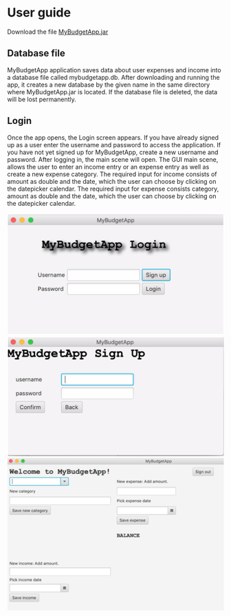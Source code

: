 # User guide


Download the file [MyBudgetApp.jar](https://github.com/sainioan/gitRep/releases)

## Database file

MyBudgetApp application saves data about user expenses and income into a database file called mybudgetapp.db. After downloading and running the app, it creates a new database by the given name in the same directory where MyBudgetApp.jar is located. If the database file is deleted, the data will be lost permanently.

## Login

Once the app opens, the Login screen appears. If you have already signed up as a user enter the username and password to access the application. If you have not yet signed up for MyBudgetApp, create a new username and password. 
After logging in, the main scene will open. The GUI main scene, allows the user to enter an income entry or an expense entry as well as create a new expense category. The required input for income consists of amount as double and the date, which the user can choose by clicking on the datepicker calendar. The required input for expense consists category, amount as double and the date, which the user can choose by clicking on the datepicker calendar.


<img src="https://github.com/sainioan/gitRep/blob/master/pictures/MyBudgetAppLogin.png">
<img src="https://github.com/sainioan/gitRep/blob/master/pictures/MyBudgetApp_Sign_up.png">
<img src="https://github.com/sainioan/gitRep/blob/master/pictures/MyBudgetAppMainScene.png">
	
